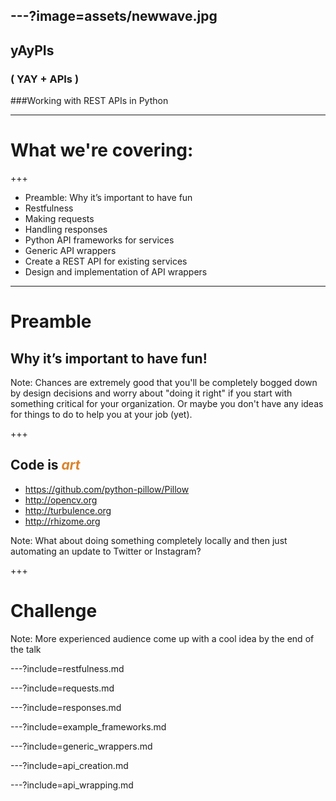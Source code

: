 ---?image=assets/newwave.jpg
---
## yAyPIs
### ( YAY + APIs )
###Working with REST APIs in Python

---

#  What we're covering:

+++

- Preamble: Why it’s important to have fun <!-- .element: class="fragment" -->
- Restfulness                              <!-- .element: class="fragment" -->
- Making requests <!-- .element: class="fragment" -->
- Handling responses<!-- .element: class="fragment" -->
- Python API frameworks for services<!-- .element: class="fragment" -->
- Generic API wrappers <!-- .element: class="fragment" -->
- Create a REST API for existing services <!-- .element: class="fragment" -->
- Design and implementation of API wrappers <!-- .element: class="fragment" -->

---
# Preamble
## Why it’s important to have fun!

Note:
Chances are extremely good that you'll be completely bogged down by design decisions and worry about
"doing it right" if you start with something critical for your organization. Or maybe you don't have
any ideas for things to do to help you at your job (yet).

+++

## Code is <span style='color: #DC822A'>*art*</span>

- https://github.com/python-pillow/Pillow <!-- .element: class="fragment" -->
- http://opencv.org <!-- .element: class="fragment" -->
- http://turbulence.org <!-- .element: class="fragment" -->
- http://rhizome.org <!-- .element: class="fragment" -->

Note:
What about doing something completely locally and then just automating an update to Twitter or Instagram?

+++
# Challenge 

Note:
More experienced audience come up with a cool idea by the end of the talk

---?include=restfulness.md

---?include=requests.md

---?include=responses.md

---?include=example_frameworks.md

---?include=generic_wrappers.md

---?include=api_creation.md

---?include=api_wrapping.md